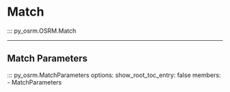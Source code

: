 # Match
::: py_osrm.OSRM.Match
        
---
## Match Parameters
::: py_osrm.MatchParameters
    options:
      show_root_toc_entry: false
      members:
        - MatchParameters
        